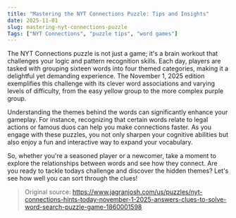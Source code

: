 ```yaml
---
title: "Mastering the NYT Connections Puzzle: Tips and Insights"
date: 2025-11-01
slug: mastering-nyt-connections-puzzle
Tags: ["NYT Connections", "puzzle tips", "word games"]
---
```


The NYT Connections puzzle is not just a game; it's a brain workout that challenges your logic and pattern recognition skills. Each day, players are tasked with grouping sixteen words into four themed categories, making it a delightful yet demanding experience. The November 1, 2025 edition exemplifies this challenge with its clever word associations and varying levels of difficulty, from the easy yellow group to the more complex purple group.

Understanding the themes behind the words can significantly enhance your gameplay. For instance, recognizing that certain words relate to legal actions or famous duos can help you make connections faster. As you engage with these puzzles, you not only sharpen your cognitive abilities but also enjoy a fun and interactive way to expand your vocabulary.

So, whether you're a seasoned player or a newcomer, take a moment to explore the relationships between words and see how they connect. Are you ready to tackle todays challenge and discover the hidden themes? Let's see how well you can sort through the clues!

> Original source: https://www.jagranjosh.com/us/puzzles/nyt-connections-hints-today-november-1-2025-answers-clues-to-solve-word-search-puzzle-game-1860001598